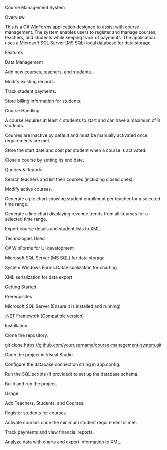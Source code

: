 Course Management System

Overview

This is a C# WinForms application designed to assist with course management. The system enables users to register and manage courses, teachers, and students while keeping track of payments. The application uses a Microsoft SQL Server (MS SQL) local database for data storage.

Features

Data Management

Add new courses, teachers, and students.

Modify existing records.

Track student payments.

Store billing information for students.

Course Handling

A course requires at least 4 students to start and can have a maximum of 8 students.

Courses are inactive by default and must be manually activated once requirements are met.

Store the start date and cost per student when a course is activated.

Close a course by setting its end date.

Queries & Reports

Search teachers and list their courses (including closed ones).

Modify active courses.

Generate a pie chart showing student enrollment per teacher for a selected time range.

Generate a line chart displaying revenue trends from all courses for a selected time range.

Export course details and student lists to XML.

Technologies Used

C# WinForms for UI development

Microsoft SQL Server (MS SQL) for data storage

System.Windows.Forms.DataVisualization for charting

XML serialization for data export

Getting Started

Prerequisites

Microsoft SQL Server (Ensure it is installed and running)

.NET Framework (Compatible version)

Installation

Clone the repository:

git clone https://github.com/yourusername/course-management-system.git

Open the project in Visual Studio.

Configure the database connection string in app.config.

Run the SQL scripts (if provided) to set up the database schema.

Build and run the project.

Usage

Add Teachers, Students, and Courses.

Register students for courses.

Activate courses once the minimum student requirement is met.

Track payments and view financial reports.

Analyze data with charts and export information to XML.
